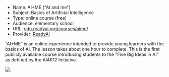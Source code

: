 * Name: AI+ME ("AI and me")
* Subject: Basics of Artificial Intelligence
* Type: online course (free)
* Audience: elementary school
* URL: [edu.readyai.org/courses/aime/](https://edu.readyai.org/courses/aime/)
* Provider: [ReadyAI](https://ReadyAI.org)

“AI+ME” is an online experience intended to provide young learners with the basics of AI. The lesson takes about one hour to complete. This is the first publicly available course introducing students to the "Five Big Ideas in AI" as defined by the AI4K12 Initiative.

![](https://github.com/touretzkyds/ai4k12/raw/master/images/AI+ME_course.png)
